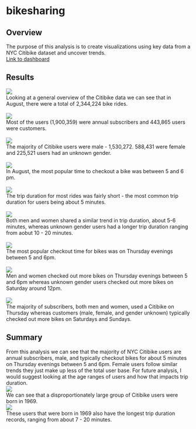 # bikesharing
## Overview
The purpose of this analysis is to create visualizations using key data from a NYC Citibike dataset and uncover trends. 
<br>[Link to dashboard](https://public.tableau.com/profile/laura.godleski#!/vizhome/bikesharing_challenge_16199922432860/NYCCitibikes)

## Results
![](Resources/number_of_rides.png)
<br> Looking at a general overview of the Citibike data we can see that in August, there were a total of 2,344,224 bike rides. 
<br>
<br>
![](Resources/customers.png)
<br>Most of the users (1,900,359) were annual subscribers and 443,865 users were customers. 
<br>
<br>
![](Resources/gender_breakdown.png)
<br>The majority of Citibike users were male - 1,530,272. 588,431 were female and 225,521 users had an unknown gender. 
<br>
<br>
![](Resources/august_peak_hours.png)
<br> In August, the most popular time to checkout a bike was between 5 and 6 pm. 
<br>
<br>
![](Resources/checkout_times_user.png)
<br> The trip duration for most rides was fairly short - the most common trip duration for users being about 5 minutes. 
<br>
<br>
![](Resources/checkout_times_gender.png)
<br> Both men and women shared a similar trend in trip duration, about 5-6 minutes, whereas unknown gender users had a longer trip duration ranging from aobut 10 - 20 minutes. 
<br>
<br>
![](Resources/trips_weekday_hour.png)
<br> The most popular checkout time for bikes was on Thursday evenings between 5 and 6pm.
<br>
<br>
![](Resources/trips_by_gender.png)
<br> Men and women checked out more bikes on Thursday evenings between 5 and 6pm whereas unknown gender users checked out more bikes on Saturday around 12pm. 
<br>
<br>
![](Resources/user_trips_gender_weekday.png)
<br> The majority of subscribers, both men and women, used a Citibike on Thursday whereas customers (male, female, and gender unknown) typically checked out more bikes on Saturdays and Sundays. 

## Summary
From this analysis we can see that the majority of NYC Citibike users are annual subscribers, male, and typically checkout bikes for about 5 minutes on Thursday evenings between 5 and 6pm. Female users follow similar trends they just make up less of the total user base. For future analysis, I would suggest looking at the age ranges of users and how that impacts trip duration. 
<br>
![](Resources/user_age.png)
<br>We can see that a disproportionately large group of Citibike users were born in 1969.
<br>
![](Resources/trip_duration_by_age.png)
<br>These users that were born in 1969 also have the longest trip duration records, ranging from about 7 - 20 minutes. 
